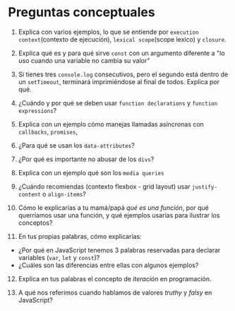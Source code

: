 # Preguntas conceptuales


1. Explica con varios ejemplos, lo que se entiende por `execution context`(contexto de ejecución), `lexical scope`(scope lexico) y `closure`.

2. Explica qué es y para qué sirve `const` con un argumento diferente a "lo uso cuando una variable no cambia su valor"

3. Si tienes tres `console.log` consecutivos, pero el segundo está dentro de un `setTimeout`, terminará imprimiéndose al final de todos. Explica por qué.

4. ¿Cuándo y por qué se deben usar `function declarations` y `function expressions`?

5. Explica con un ejemplo  cómo manejas llamadas asíncronas con `callbacks`, `promises`,

6. ¿Para qué se usan los `data-attributes`?

7. ¿Por qué es importante no abusar de los `divs`?

8. Explica con un ejemplo qué son los `media queries`

9. ¿Cuándo recomiendas (contexto flexbox - grid layout) usar `justify-content` o `align-items`?

10. Cómo le explicarías a tu mamá/papá _qué es una función_, por qué querríamos usar una función, y qué ejemplos usarías para ilustrar los conceptos?

11. En tus propias palabras, cómo explicarías:
  * ¿Por qué en JavaScript tenemos 3 palabras reservadas para declarar variables (`var`, `let` y `const`)?
  * ¿Cuáles son las diferencias entre ellas con algunos ejemplos?

12. Explica en tus palabras el concepto de _iteración_ en programación.

13. A qué nos referimos cuando hablamos de valores _truthy_ y _falsy_ en JavaScript?
